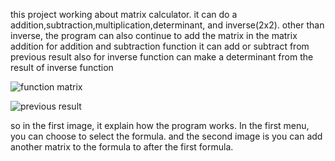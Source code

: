 this project working about matrix calculator. it can do a addition,subtraction,multiplication,determinant, and inverse(2x2). other than inverse, the program can also continue to add the matrix in the matrix addition
for addition and subtraction function it can add or subtract from previous result 
also for inverse function can make a determinant from the result of inverse function

![function matrix](https://user-images.githubusercontent.com/56831230/67253366-77e63b80-f4a1-11e9-8135-b3eb31334d81.jpg)

![previous result](https://user-images.githubusercontent.com/56831230/67253458-e75c2b00-f4a1-11e9-968d-da57706ccba9.jpg)

so in the first image, it explain how the program works. In the first menu, you can choose to select the formula.
and the second image is you can add another matrix to the formula to after the first formula.
